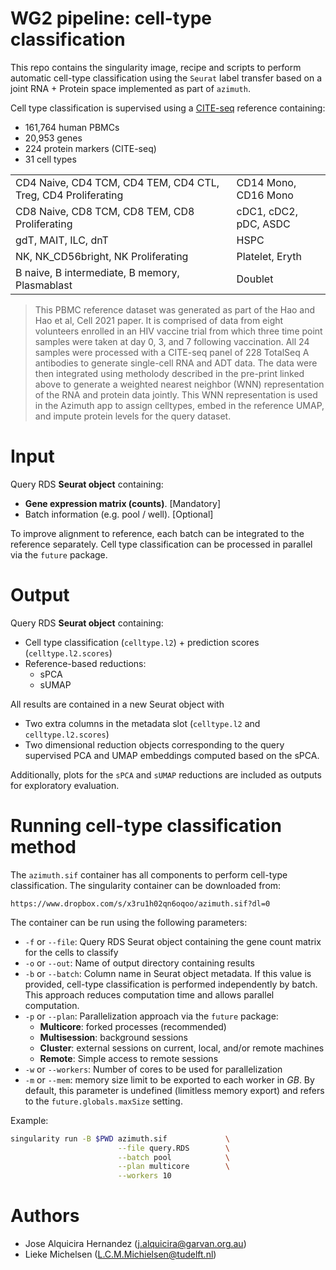 # WG2 pipeline: cell-type classification

This repo contains the singularity image, recipe and scripts to perform automatic 
cell-type classification using the `Seurat` label transfer based on a 
joint RNA + Protein space implemented as part of `azimuth`.

Cell type classification is supervised using a [CITE-seq](https://www.cell.com/cell/fulltext/S0092-8674(21)00583-3) reference 
containing:

- 161,764 human PBMCs
- 20,953 genes
- 224 protein markers (CITE-seq)
- 31 cell types

|                                                               	|                       	|
|---------------------------------------------------------------	|-----------------------	|
| CD4 Naive, CD4 TCM, CD4 TEM, CD4 CTL, Treg, CD4 Proliferating 	| CD14 Mono, CD16 Mono  	|
| CD8 Naive, CD8 TCM, CD8 TEM, CD8 Proliferating                	| cDC1, cDC2, pDC, ASDC 	|
| gdT, MAIT, ILC, dnT                                           	| HSPC                  	|
| NK, NK_CD56bright, NK Proliferating                           	| Platelet, Eryth       	|
| B naive, B intermediate, B memory, Plasmablast                	| Doublet               	|

> This PBMC reference dataset was generated as part of the Hao and Hao et al, Cell 2021 paper. It is comprised of data from eight volunteers enrolled in an HIV vaccine trial from which three time point samples were taken at day 0, 3, and 7 following vaccination. All 24 samples were processed with a CITE-seq panel of 228 TotalSeq A antibodies to generate single-cell RNA and ADT data. The data were then integrated using metholody described in the pre-print linked above to generate a weighted nearest neighbor (WNN) representation of the RNA and protein data jointly. This WNN representation is used in the Azimuth app to assign celltypes, embed in the reference UMAP, and impute protein levels for the query dataset.


# Input

Query RDS **Seurat object** containing:

- **Gene expression matrix (counts)**. [Mandatory]
- Batch information (e.g. pool / well).  [Optional]

To improve alignment to reference, each batch can be integrated to the reference separately.
Cell type classification can be processed in parallel via the `future` package.


# Output

Query RDS **Seurat object** containing:

- Cell type classification (`celltype.l2`) + prediction scores (`celltype.l2.scores`)
- Reference-based reductions:
  + sPCA
  + sUMAP
  
All results are contained in a new Seurat object with

- Two extra columns in the metadata slot (`celltype.l2` and `celltype.l2.scores`)
- Two dimensional reduction objects corresponding to the query supervised PCA and 
UMAP embeddings computed based on the sPCA. 
  
Additionally, plots for the `sPCA` and `sUMAP` reductions are included as outputs 
for exploratory evaluation.


# Running cell-type classification method

The `azimuth.sif` container has all components to perform cell-type classification.
The singularity container can be downloaded from:

```
https://www.dropbox.com/s/x3ru1h02qn6oqoo/azimuth.sif?dl=0
```

The container can be run using the following parameters:

- `-f` or `--file`: Query RDS Seurat object containing the gene count matrix for
the cells to classify
- `-o` or `--out`: Name of output directory containing results
- `-b` or `--batch`: Column name in Seurat object metadata. If this value is 
provided, cell-type classification is performed independently by batch. This 
approach reduces computation time and allows parallel computation. 
- `-p` or `--plan`: Parallelization approach via the `future` package:
  + **Multicore**: forked processes (recommended)
  + **Multisession**: background sessions
  + **Cluster**: external sessions on current, local, and/or remote machines
  + **Remote**: Simple access to remote sessions
- `-w` or `--workers`: Number of cores to be used for parallelization
- `-m` or `--mem`: memory size limit to be exported to each worker in _GB_. By default, 
this parameter is undefined (limitless memory export) and refers to the `future.globals.maxSize` 
setting.

Example:

```sh
singularity run -B $PWD azimuth.sif             \
                        --file query.RDS        \
                        --batch pool            \
                        --plan multicore        \
                        --workers 10
```


# Authors

- Jose Alquicira Hernandez (j.alquicira@garvan.org.au)
- Lieke Michelsen (L.C.M.Michielsen@tudelft.nl)

